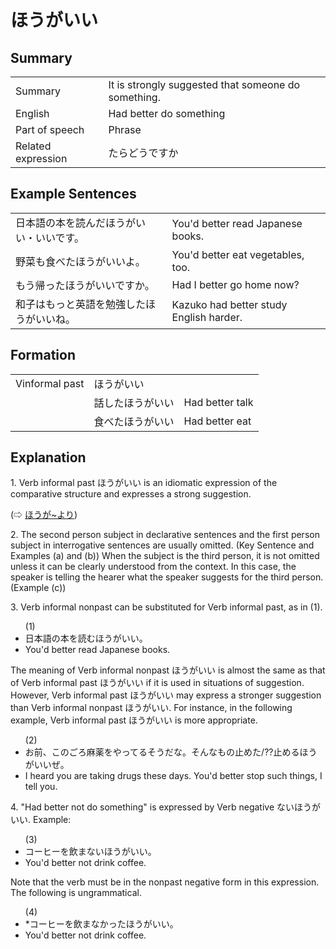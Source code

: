 # ほうがいい

## Summary

<table><tr>   <td>Summary</td>   <td>It is strongly suggested that someone do something.</td></tr><tr>   <td>English</td>   <td>Had better do something</td></tr><tr>   <td>Part of speech</td>   <td>Phrase</td></tr><tr>   <td>Related expression</td>   <td>たらどうですか</td></tr></table>

## Example Sentences

<table><tr>   <td>日本語の本を読んだほうがいい・いいです。</td>   <td>You'd better read Japanese books.</td></tr><tr>   <td>野菜も食べたほうがいいよ。</td>   <td>You'd better eat vegetables, too.</td></tr><tr>   <td>もう帰ったほうがいいですか。</td>   <td>Had I better go home now?</td></tr><tr>   <td>和子はもっと英語を勉強したほうがいいね。</td>   <td>Kazuko had better study English harder.</td></tr></table>

## Formation

<table class="table"> <tbody><tr class="tr head"> <td class="td"><span class="bold"><span>Vinformal past</span></span></td> <td class="td"><span class="concept">ほうがいい</span> </td> <td class="td"><span>&nbsp;</span></td> </tr> <tr class="tr"> <td class="td"><span>&nbsp;</span></td> <td class="td"><span>話した</span><span class="concept">ほうがいい</span> </td> <td class="td"><span>Had    better talk</span></td> </tr> <tr class="tr"> <td class="td"><span>&nbsp;</span></td> <td class="td"><span>食べた</span><span class="concept">ほうがいい</span> </td> <td class="td"><span>Had    better eat</span></td> </tr> </tbody></table>

## Explanation

<p>1. Verb informal past <span class="cloze">ほうがいい</span> is an idiomatic expression of the comparative structure and expresses a strong suggestion.</p>  <p>(⇨ <a href="#㊦ ほうが~より">ほうが~より</a>)</p>  <p>2. The second person subject in declarative sentences and the first person subject in interrogative sentences are usually omitted. (Key Sentence and Examples (a) and (b)) When the subject is the third person, it is not omitted unless it can be clearly understood from the context. In this case, the speaker is telling the hearer what the speaker suggests for the third person. (Example (c))</p>  <p>3. Verb informal nonpast can be substituted for Verb informal past, as in (1).</p>  <ul>(1) <li>日本語の本を読む<span class="cloze">ほうがいい</span>。</li> <li>You'd better read Japanese books.</li> </ul>  <p>The meaning of Verb informal nonpast <span class="cloze">ほうがいい</span> is almost the same as that of Verb informal past <span class="cloze">ほうがいい</span> if it is used in situations of suggestion. However, Verb informal past <span class="cloze">ほうがいい</span> may express a stronger suggestion than Verb informal nonpast <span class="cloze">ほうがいい</span>. For instance, in the following example, Verb informal past <span class="cloze">ほうがいい</span> is more appropriate.</p>  <ul>(2) <li>お前、このごろ麻薬をやってるそうだな。そんなもの止めた/??止める<span class="cloze">ほうがいい</span>ぜ。</li> <li>I heard you are taking drugs these days. You'd better stop such things, I tell you.</li> </ul>  <p>4. "Had better not do something" is expressed by Verb negative ない<span class="cloze">ほうがいい</span>. Example:</p>  <ul>(3) <li>コーヒーを飲まない<span class="cloze">ほうがいい</span>。</li> <li>You'd better not drink coffee.</li> </ul>  <p>Note that the verb must be in the nonpast negative form in this expression. The following is ungrammatical.</p>  <ul>(4) <li>*コーヒーを飲まなかった<span class="cloze">ほうがいい</span>。</li> <li>You'd better not drink coffee.</li> </ul>

